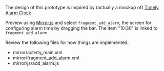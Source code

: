 The design of this prototype is inspired by (actually a mockup of) [Timely Alarm Clock](https://play.google.com/store/apps/details?id=ch.bitspin.timely)

Preview using [Mirror.js](http://jimulabs.com/mirrorjs-preview/) and select `fragment_add_alarm`, the screen for configuring alarm time by dragging the bar.
The item "10:30" is linked to `fragment_add_alarm`

Review the following files for how things are implemented:

- mirror/activty_main.xml
- mirror/fragment_add_alarm.xml
- mirror/js/add_alarm.js
